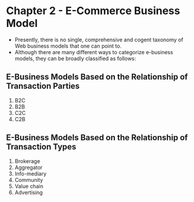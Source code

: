 # Chapter 2 - E-Commerce Business Model

- Presently, there is no single, comprehensive and cogent taxonomy of Web business models that one can point to.
- Although there are many different ways to categorize e-business models, they can be broadly classified as follows:

## E-Business Models Based on the Relationship of Transaction Parties
1. B2C
2. B2B
3. C2C
4. C2B

## E-Business Models Based on the Relationship of Transaction Types
1. Brokerage
2. Aggregator
3. Info-mediary
4. Community
5. Value chain
6. Advertising